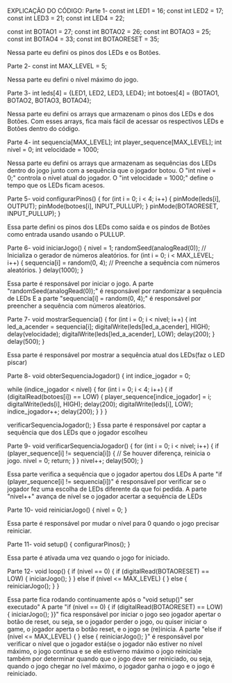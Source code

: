 EXPLICAÇÃO DO CÓDIGO:
Parte 1-
const int LED1 = 16;
const int LED2 = 17;
const int LED3 = 21;
const int LED4 = 22;

const int BOTAO1 = 27;
const int BOTAO2 = 26;
const int BOTAO3 = 25;
const int BOTAO4 = 33;
const int BOTAORESET = 35;

Nessa parte eu defini os pinos dos LEDs e os Botões.

Parte 2-
const int MAX_LEVEL = 5;

Nessa parte eu defini o nível máximo do jogo.

Parte 3-
int leds[4] = {LED1, LED2, LED3, LED4};
int botoes[4] = {BOTAO1, BOTAO2, BOTAO3, BOTAO4};

Nessa parte eu defini os arrays que armazenam o pinos dos LEDs e dos Botões. Com esses arrays, fica mais fácil de acessar os respectivos LEDs e Botões dentro do código.

Parte 4-
int sequencia[MAX_LEVEL];
int player_sequence[MAX_LEVEL];
int nivel = 0;
int velocidade = 1000;

Nessa parte eu defini os arrays que armazenam as sequências dos LEDs dentro do jogo junto com a sequência que o jogador botou.
O "int nivel = 0;" controla o nível atual do jogador.
O "int velocidade = 1000;" define o tempo que os LEDs ficam acesos.

Parte 5-
void configurarPinos() {
  for (int i = 0; i < 4; i++) {
    pinMode(leds[i], OUTPUT);
    pinMode(botoes[i], INPUT_PULLUP);
  }
  pinMode(BOTAORESET, INPUT_PULLUP);
}

Essa parte defini os pinos dos LEDs como saída e os pindos de Botões como entrada usando usando o PULLUP.

Parte 6-
void iniciarJogo() {
  nivel = 1;
  randomSeed(analogRead(0)); // Inicializa o gerador de números aleatórios.
  for (int i = 0; i < MAX_LEVEL; i++) {
    sequencia[i] = random(0, 4); // Preenche a sequência com números aleatórios.
  }
  delay(1000);
}

Essa parte é responsável por iniciar o jogo.
A parte "randomSeed(analogRead(0));" é responsável por randomizar a sequência de LEDs
E a parte "sequencia[i] = random(0, 4);\" é responsável por preencher a sequência com números aleatórios.

Parte 7-
void mostrarSequencia() {
  for (int i = 0; i < nivel; i++) {
    int led_a_acender = sequencia[i];
    digitalWrite(leds[led_a_acender], HIGH);
    delay(velocidade);
    digitalWrite(leds[led_a_acender], LOW);
    delay(200);
  }
  delay(500);
}

Essa parte é responsável por mostrar a sequência atual dos LEDs(faz o LED piscar)

Parte 8-
void obterSequenciaJogador() {
  int indice_jogador = 0;

  while (indice_jogador < nivel) {
    for (int i = 0; i < 4; i++) {
      if (digitalRead(botoes[i]) == LOW) {
        player_sequence[indice_jogador] = i;
        digitalWrite(leds[i], HIGH);
        delay(200);
        digitalWrite(leds[i], LOW);
        indice_jogador++;
        delay(200);
      }
    }
  }

verificarSequenciaJogador();
}
Essa parte é responsável por captar a sequência que dos LEDs que o jogador escolheu

Parte 9-
void verificarSequenciaJogador() {
  for (int i = 0; i < nivel; i++) {
    if (player_sequence[i] != sequencia[i]) { // Se houver diferença, reinicia o jogo.
      nivel = 0;
      return;
    }
  }
  nivel++;
  delay(500);
}

Essa parte verifica a sequência que o jogador apertou dos LEDs
A parte "if (player_sequence[i] != sequencia[i])" é responsável por verificar se o jogador fez uma escolha de LEDs diferente da que foi pedida.
A parte "nivel++" avança de nível se o jogador acertar a sequência de LEDs

Parte 10-
void reiniciarJogo() {
  nivel = 0;
}

Essa parte é responsável por mudar o nível para 0 quando o jogo precisar reiniciar.

Parte 11-
void setup() {
  configurarPinos();
}

Essa parte é ativada uma vez quando o jogo for iniciado.

Parte 12-
void loop() {
  if (nivel == 0) {
    if (digitalRead(BOTAORESET) == LOW) {
      iniciarJogo();
    }
  } else if (nivel <= MAX_LEVEL) {
  } else {
    reiniciarJogo();
  }
}

Essa parte fica rodando continuamente após o "void setup()" ser executado"
A parte "if (nivel == 0) {
    if (digitalRead(BOTAORESET) == LOW) {
      iniciarJogo();
    }}" fica responsável por iniciar o jogo seo jogador apertar o botão de reset, ou seja, se o jogador perder o jogo, ou quiser iniciar o game, o jogador aperta o botão reset, e o jogo se (re)inicia.
A parte "else if (nivel <= MAX_LEVEL) {
  } else {
    reiniciarJogo();
  }" é responsável por verificar o nível que o jogador está(se o jogador não estiver no nível máximo, o jogo continua e se ele estiverno máximo o jogo reinicia)e também por determinar quando que o jogo deve ser reiniciado, ou seja, quando o jogo chegar no ível máximo, o jogador ganha o jogo e o jogo é reiniciado.